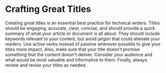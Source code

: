 # Crafting Great Titles

Creating great titles is an essential best practice for technical writers. Titles should be engaging, accurate, clear, concise, and should provide a quick summary of what your article or document is all about. They should include keywords relevant to your content, but avoid jargon that could alienate your readers. Use active verbs instead of passive wherever possible to give your titles more impact. Also, make sure that your title doesn't promise something that the content doesn't deliver. Consider your audience and what would be most valuable and informative to them. Finally, always review and revise your titles as needed.